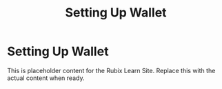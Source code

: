 ﻿---
title: Setting Up Wallet
sidebar_label: Setting Up Wallet
---

<!-- File: docs/xell-wallet/setup-wallet.md -->
# Setting Up Wallet

This is placeholder content for the Rubix Learn Site. Replace this with the actual content when ready.
